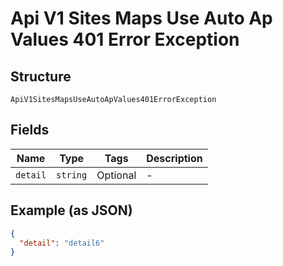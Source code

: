 
# Api V1 Sites Maps Use Auto Ap Values 401 Error Exception

## Structure

`ApiV1SitesMapsUseAutoApValues401ErrorException`

## Fields

| Name | Type | Tags | Description |
|  --- | --- | --- | --- |
| `detail` | `string` | Optional | - |

## Example (as JSON)

```json
{
  "detail": "detail6"
}
```

